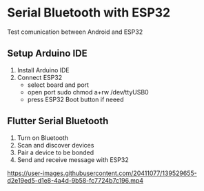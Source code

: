 # Serial Bluetooth with ESP32 
Test comunication between Android and ESP32 
## Setup Arduino IDE 
1. Install Arduino IDE 
2. Connect ESP32 
    - select board and port 
    - open port sudo chmod a+rw /dev/ttyUSB0
    - press ESP32 Boot button if neeed 
## Flutter Serial Bluetooth 
1. Turn on Bluetooth 
2. Scan and discover devices 
3. Pair a device to be bonded 
4. Send and receive message with ESP32


https://user-images.githubusercontent.com/20411077/139529655-d2e19ed5-d1e8-4a4d-9b58-fc7724b7c196.mp4

